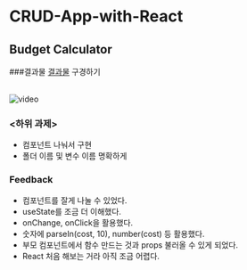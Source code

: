 # CRUD-App-with-React
## Budget Calculator

###결과물
[결과물](https://nahyukk.github.io/CRUD-App-with-React/) 구경하기 <br><br>

![video](https://github.com/user-attachments/assets/7792b245-2f99-494c-befa-e81380b60f5e)


### <하위 과제>
- 컴포넌트 나눠서 구현
- 폴더 이름 및 변수 이름 명확하게


### Feedback
- 컴포넌트를 잘게 나눌 수 있었다.
- useState를 조금 더 이해했다.
- onChange, onClick을 활용했다.
- 숫자에 parseIn(cost, 10), number(cost) 등 활용했다.
- 부모 컴포넌트에서 함수 만드는 것과 props 불러올 수 있게 되었다.
- React 처음 해보는 거라 아직 조금 어렵다.

